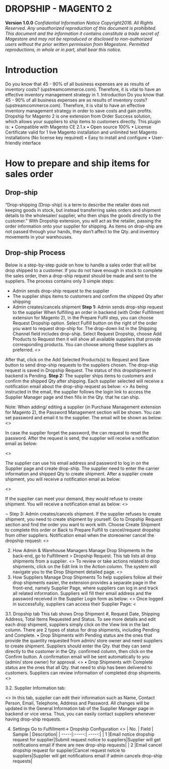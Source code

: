 DROPSHIP - MAGENTO 2
===
**Version 1.0.0**
*Confidential Information Notice
Copyright2016. All Rights Reserved. Any unauthorized reproduction of this document is prohibited.
This document and the information it contains constitute a trade secret of Magestore and may not be reproduced or disclosed to non-authorized users without the prior written permission from Magestore. Permitted reproductions, in whole or in part, shall bear this notice.*
# Introduction
Do you know that 45 - 90% of all business expenses are as results of inventory costs? (upstreamcommerce.com). Therefore, it is vital to have an effective inventory management strategy in 1. Introduction
Do you know that 45 - 90% of all business expenses are as results of inventory costs? (upstreamcommerce.com). Therefore, it is vital to have an effective inventory management strategy in order to save costs and gain profits. 
Dropship for Magento 2 is one extension from Order Success solution, which allows your suppliers to ship items to customers directly. This plugin is:
•	Compatible with Magento CE 2.1.x
•	Open source 100%
•	License Certificate valid for 1 live Magento installation and unlimited test Magento installations (No license key required)
•	Easy to install and configure
•	User-friendly interface
# How to prepare and ship items for sales order
## Drop-ship
“Drop-shipping (Drop-ship) is a term to describe the retailer does not keeping goods in stock, but instead transferring sales orders and shipment details to the wholesaler/ supplier, who then ships the goods directly to the customer.”
With Dropship extension, you will act as the retailer, passing the order information onto your supplier for shipping. As items on drop-ship are not passed through your hands, they don’t affect to the Qty. and inventory movements in your warehouses.

## Drop-ship Process
Below is a step-by-step guide on how to handle a sales order that will be drop shipped to a customer. If you do not have enough in stock to complete the sales order, then a drop-ship request should be made and sent to the suppliers. The process contains only 3 simple steps:
-	Admin sends drop-ship request to the supplier
-	The supplier ships items to customers and confirm the shipped Qty after shipping
-	Admin creates/cancels shipment
**Step 1:** Admin sends drop-ship request to the supplier
When fulfilling an order in backend (with Order Fulfillment extension for Magento 2), in the Prepare Fulfil step, you can choose Request Dropship option. Select Fulfill button on the right of the order you want to request drop-ship for.
The drop-down list in the Shipping Channel field includes drop-ship. Select Request Dropship, choose Add Products to Request then it will show all available suppliers that provide corresponding products. You can choose among these suppliers as preferred.
<<img1>>

After that, click on the Add Selected Products(s) to Request and Save button to send drop-ship requests to the suppliers chosen.
The drop-ship request is saved in Dropship Request. The status of this dropshipment in backend is Pending.
**Step 2:** The supplier ships items to customers and confirm the shipped Qty after shipping.
Each supplier selected will receive a notification email about the drop-ship request as below: 
<<img2>>
As being instructed in the email, the supplier follows the login link to access the Supplier Manager page and then fills in the Qty. that he can ship.

Note: When adding/ editing a supplier (in Purchase Management extension for Magento 2), the Password Management section will be shown. You can set password and email it to the supplier. The email will be shown as below:
<<img3>>

In case the supplier forget the password, the can request to reset the password. After the request is send, the supplier will receive a notification email as below:

 <<img4>>

The supplier can use his email address and password to log in on the Supplier page and create drop-ship.  The supplier need to enter the carrier information and shipped Qty to create shipment. After a supplier create shipment, you will receive a notification email as below:            

<<img5>>

If the supplier can meet your demand, they would refuse to create shipment. You will receive a notification email as below:
<<img6>>

¬	Step 3: Admin creates/cancels shipment.
If the supplier refuses to create shipment, you need to create shipment by yourself. Go to Dropship Request section and find the order you want to work with. Choose Create Shipment to complete this order or Back to Prepare Fulfill to cancel/request dropship from other suppliers.
Notification email when the storeowner cancel the dropship request:
<<img7>>

2. How Admin & Warehouse Managers Manage Drop Shipments
In the back-end, go to Fulfillment > Dropship Request. This tab lists all drop shipments from a supplier. 
<<img8>>
To review or take actions related to drop shipments, click on the Edit link in the Action column. The system will navigate you to the Drop Shipment detailed page.
<<img9>>
3. How Suppliers Manage Drop Shipments
To help suppliers follow all their drop shipments easier, the extension provides a separate page in the front-end, namely Supplier Page, where suppliers can log in and track all related information.
Suppliers will fill their email address and the password received in the Supplier Login form as below:
<<img10>>
Once logged in successfully, suppliers can access their Supplier Page:
<<img11>

3.1. Dropship tab
This tab shows Drop Shipment #, Request Date, Shipping Address, Total Items Requested and Status. To see more details and edit each drop shipment, suppliers simply click on the View link in the last column. 
There are 2 types of status for drop shipments, including Pending and Complete. 
•	Drop Shipments with Pending status are the ones that provide the quantity requested from admin/ store owner and need suppliers to create shipment. 
Suppliers should enter the Qty. that they can send directly to the customer in the Qty. confirmed column, then click on the Confirm button. A confirmation email will be sent automatically to you (admin/ store owner) for approval.
<<img12>>
•	Drop Shipments with Complete status are the ones that all Qty. that need to ship has been delivered to customers. Suppliers can review information of completed drop shipments.
<<img13>>



3.2. Supplier Information tab:

<<img14>>
In this tab, supplier can edit their information such as Name, Contact Person, Email, Telephone, Address and Password. All changes will be updated in the General Information tab of the Supplier Manager page in backend or vice versa. Thus, you can easily contact suppliers whenever having drop-ship requests.

4. Settings
Go to Fulfillment→ Dropship Configuration
<<img15>>
| No.  | Field | Sample  | Description|
| -----|:-----:| -----:|
| 1 |Email notice dropship request for supplier|Submit request notice to suppliers|Supplier will get notifications email if there are new drop-ship requests|
| 2 |Email cancel dropship request for supplier|Cancel request notcie to suppliers|Supplier will get notifications email if admin cancels drop-ship requests|
